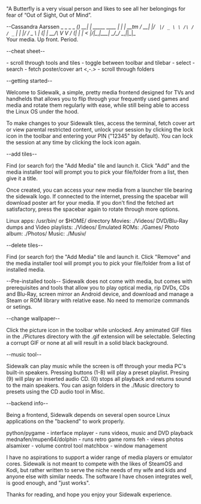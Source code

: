 "A Butterfly is a very visual person and likes to see 
all her belongings for fear of “Out of Sight, Out of Mind”.

--Cassandra Aarssen
     _     _                    _ _
 ___(_) __| | _____      ____ _| | | __tm
/ __| |/ _` |/ _ \ \ /\ / / _` | | |/ /
\__ \ | (_| |  __/\ V  V / (_| | |   <
|___/_|\__,_|\___| \_/\_/ \__,_|_|_|\_\
Your media.      Up front.      Period.

--cheat sheet--

<LEFT-RIGHT> - scroll through tools and tiles
<UP-DOWN> - toggle between toolbar and tilebar
<ENTER> - select
<keyboard> - search
<spacebar> - fetch poster/cover art
<,-.> - scroll through folders

--getting started--

Welcome to Sidewalk, a simple, pretty media frontend designed
for TVs and handhelds that allows you to flip through your
frequently used games and media and rotate them regularly with ease,
while still being able to access the Linux OS under the hood.

To make changes to your Sidewalk tiles, access the terminal, fetch
cover art or view parental restricted content, unlock your session by
clicking the lock icon in the toolbar and entering your PIN 
("12345" by default). You can lock the session at any time by clicking 
the lock icon again.

--add tiles--

Find (or search for) the "Add Media" tile and launch it. Click "Add" and
the media installer tool will prompt you to pick your file/folder from a
list, then give it a title.

Once created, you can access your new media from a launcher tile bearing
the sidewalk logo. If connected to the internet, pressing the spacebar will
download poster art for your media. If you don't find the fetched art
satisfactory, press the spacebar again to rotate through more options. 

Linux apps: /usr/bin/<filename> or $HOME/ directory
Movies: ./Videos/<filename>
DVD/Blu-Ray dumps and Video playlists: ./Videos/<foldername>
Emulated ROMs: ./Games/<foldername>
Photo album: ./Photos/<foldername>
Music: ./Musiv/<foldername>

--delete tiles--

Find (or search for) the "Add Media" tile and launch it. Click "Remove" and
the media installer tool will prompt you to pick your file/folder from a
list of installed media.

--Pre-installed tools--
Sidewalk does not come with media, but comes with prerequisites and tools
that allow you to play optical media, rip DVDs, CDs and Blu-Ray, screen mirror
an Android device, and download and manage a Steam or ROM library with
relative ease. No need to memorize commands or setings.

--change wallpaper--

Click the picture icon in the toolbar while unlocked. Any amimated GIF
files in the ./Pictures directory with the .gif extension will be selectable.
Selecting a corrupt GIF or none at all will result in a solid black
background.

--music tool--

Sidewalk can play music while the screen is off through your media PC's built-in
speakers. Pressing buttons (1-8) will play a preset playlist. Presing (9) will
play an inserted audio CD. (0) stops all playback and returns sound to the main
speakers. You can asign folders in the ./Music directory to presets using the CD
audio tool in Misc.

--backend info--

Being a frontend, Sidewalk depends on several open source Linux
applications on the "backend" to work properly.

python/pygame - interface
mplayer - runs videos, music and DVD playback
mednafen/mupen64/dolphin - runs retro game roms
feh - views photos
alsamixer - volume control tool
matchbox - window management

I have no aspirations to support a wider range of media players
or emulator cores. Sidewalk is not meant to compete with the likes
of SteamOS and Kodi, but rather written to serve the niche
needs of my wife and kids and anyone else with similar needs. The
software I have chosen integrates well, is good enough, and "just works".

Thanks for reading, and hope you enjoy your Sidewalk experience.
